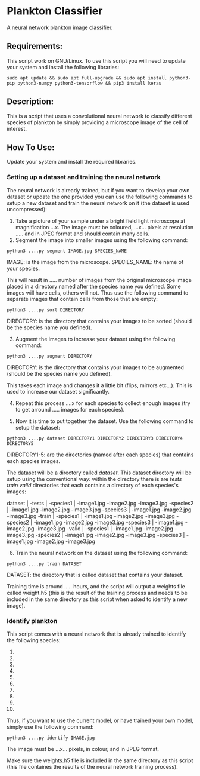 # Plankton Classifier
A neural network plankton image classifier.

## Requirements:
This script work on GNU/Linux. To use this script you will need to update your system and install the following libraries:

`sudo apt update && sudo apt full-upgrade && sudo apt install python3-pip python3-numpy python3-tensorflow && pip3 install keras`

## Description:
This is a script that uses a convolutional neural network to classify different species of plankton by simply providing a microscope image of the cell of interest.

## How To Use:
Update your system and install the required libraries.

### Setting up a dataset and training the neural network
The neural network is already trained, but if you want to develop your own dataset or update the one provided you can use the following commands to setup a new dataset and train the neural network on it (the dataset is used uncompressed):

1. Take a picture of your sample under a bright field light microscope at magnification ...x. The image must be coloured, ...x... pixels at resolution .....  and in JPEG format and should contain many cells.
2. Segment the image into smaller images using the following command:

`python3 ....py segment IMAGE.jpg SPECIES_NAME`

IMAGE: is the image from the microscope.
SPECIES_NAME: the name of your species.

This will result in ..... number of images from the original microscope image placed in a directory named after the species name you defined. Some images will have cells, others will not. Thus use the following command to separate images that contain cells from those that are empty:

`python3 ....py sort DIRECTORY`

DIRECTORY: is the directory that contains your images to be sorted (should be the species name you defined).

3. Augment the images to increase your dataset using the following command:

`python3 ....py augment DIRECTORY`

DIRECTORY: is the directory that contains your images to be augmented (should be the species name you defined).

This takes each image and changes it a little bit (flips, mirrors etc...). This is used to increase our dataset significantly.

4. Repeat this process ....x for each species to collect enough images (try to get arround ..... images for each species).

5. Now it is time to put together the dataset. Use the following command to setup the dataset:

`python3 ....py dataset DIRECTORY1 DIRECTORY2 DIRECTORY3 DIRECTORY4 DIRECTORY5`

DIRECTORY1-5: are the directories (named after each species) that contains each species images.

The dataset will be a directory called *dataset*. This dataset directory will be setup using the conventional way: within the directory there is are *tests* *train* *valid* directories that each contains a directory of each species's images:

dataset
	|
	-tests
		|
		-species1
			|
			-image1.jpg
			-image2.jpg
			-image3.jpg
		-species2
			|
			-image1.jpg
			-image2.jpg
			-image3.jpg
		-species3
			|
			-image1.jpg
			-image2.jpg
			-image3.jpg
	-train
		|
		-species1
			|
			-image1.jpg
			-image2.jpg
			-image3.jpg
		-species2
			|
			-image1.jpg
			-image2.jpg
			-image3.jpg
		-species3
			|
			-image1.jpg
			-image2.jpg
			-image3.jpg
	-valid
		|
		-species1
			|
			-image1.jpg
			-image2.jpg
			-image3.jpg
		-species2
			|
			-image1.jpg
			-image2.jpg
			-image3.jpg
		-species3
			|
			-image1.jpg
			-image2.jpg
			-image3.jpg

6. Train the neural network on the dataset using the following command:

`python3 ....py train DATASET`

DATASET: the directory that is called dataset that contains your dataset.

Training time is around ..... hours, and the script will output a weights file called weight.h5 (this is the result of the training process and needs to be included in the same directory as this script when asked to identify a new image).

### Identify plankton
This script comes with a neural network that is already trained to identify the following species:

1. 
2. 
3. 
4. 
5. 
6. 
7. 
8. 
9. 
10. 

Thus, if you want to use the current model, or have trained your own model, simply use the following command:

`python3 ....py identify IMAGE.jpg`

The image must be ...x... pixels, in colour, and in JPEG format.

Make sure the weights.h5 file is included in the same directory as this script (this file containes the results of the neural network training process).
